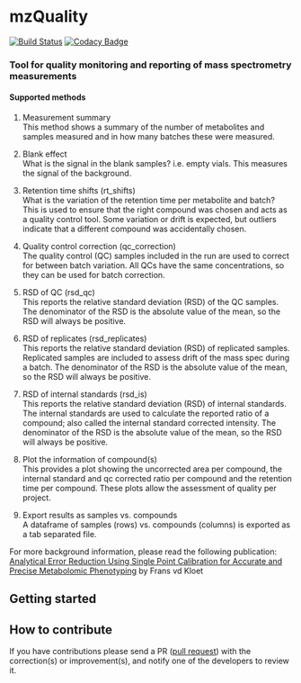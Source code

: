 # mzQuality

[![Build Status](https://travis-ci.org/leidenuniv-lacdr-abs/mzQuality.svg?branch=master)](https://travis-ci.org/leidenuniv-lacdr-abs/mzQuality) [![Codacy Badge](https://api.codacy.com/project/badge/Grade/3de83824a5a14684b69d9c00719ca029)](https://www.codacy.com/app/michaelvanvliet/mzQuality?utm_source=github.com&amp;utm_medium=referral&amp;utm_content=leidenuniv-lacdr-abs/mzQuality&amp;utm_campaign=Badge_Grade)

### Tool for quality monitoring and reporting of mass spectrometry measurements


#### Supported methods

1) Measurement summary  
  This method shows a summary of the number of metabolites and samples measured and in how many batches these were measured.  
  
2) Blank effect  
  What is the signal in the blank samples? i.e. empty vials. This measures the signal of the background.  
  
3) Retention time shifts (rt_shifts)  
  What is the variation of the retention time per metabolite and batch? This is used to ensure that the right compound was chosen and acts as a quality control tool. Some variation or drift is expected, but outliers indicate that a different compound was accidentally chosen.   
  
4) Quality control correction (qc_correction)  
  The quality control (QC) samples included in the run are used to correct for between batch variation. All QCs have the same concentrations, so they can be used for batch correction.

5) RSD of QC (rsd_qc)  
  This reports the relative standard deviation (RSD) of the QC samples. The denominator of the RSD is the absolute value of the mean, so the RSD will always be positive.  
  
6) RSD of replicates (rsd_replicates)  
 This reports the relative standard deviation (RSD) of replicated samples. Replicated samples are included to assess drift of the mass spec during a batch. The denominator of the RSD is the absolute value of the mean, so the RSD will always be positive.  
  
7) RSD of internal standards (rsd_is)  
 This reports the relative standard deviation (RSD) of internal standards. The internal standards are used to calculate the reported ratio of a compound; also called the internal standard corrected intensity. The denominator of the RSD is the absolute value of the mean, so the RSD will always be positive.
  
8) Plot the information of compound(s)  
  This provides a plot showing the uncorrected area per compound, the internal standard and qc corrected ratio per compound and the retention time per compound. These plots allow the assessment of quality per project.  

9) Export results as samples vs. compounds  
  A dataframe of samples (rows) vs. compounds (columns) is exported as a tab separated file.
 

For more background information, please read the following publication: [Analytical Error Reduction Using Single Point Calibration for Accurate and Precise Metabolomic Phenotyping](https://doi.org/10.1021/pr900499r) by Frans vd Kloet  

## Getting started

## How to contribute
If you have contributions please send a PR ([pull request](https://help.github.com/articles/about-pull-requests/)) with the correction(s) or improvement(s), and notify one of the developers to review it.
